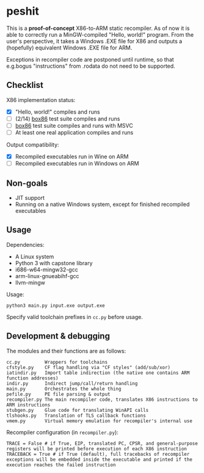 # peshit

This is a **proof-of-concept** X86-to-ARM static recompiler. As of now it is able to correctly run a MinGW-compiled "Hello, world!" program. From the user's perspective, it takes a Windows .EXE file for X86 and outputs a (hopefully) equivalent Windows .EXE file for ARM.

Exceptions in recompiler code are postponed until runtime, so that e.g.bogus "instructions" from .rodata do not need to be supported.

## Checklist

X86 implementation status:

- [x] "Hello, world!" compiles and runs
- [ ] (2/14) [box86](https://github.com/ptitSeb/box86) test suite compiles and runs
- [ ] [box86](https://github.com/ptitSeb/box86) test suite compiles and runs with MSVC
- [ ] At least one real application compiles and runs

Output compatibility:

- [x] Recompiled executables run in Wine on ARM
- [ ] Recompiled executables run in Windows on ARM

## Non-goals

* JIT support
* Running on a native Windows system, except for finished recompiled executables

## Usage

Dependencies:
* A Linux system
* Python 3 with capstone library
* i686-w64-mingw32-gcc
* arm-linux-gnueabihf-gcc
* llvm-mingw

Usage:

`python3 main.py input.exe output.exe`

Specify valid toolchain prefixes in `cc.py` before usage.

## Development & debugging

The modules and their functions are as follows:

```
cc.py         Wrappers for toolchains
cfstyle.py    CF flag handling via "CF styles" (add/sub/xor)
iatindir.py   Import table indirection (the native one contains ARM function addresses)
indir.py      Indirect jump/call/return handling
main.py       Orchestrates the whole thing
pefile.py     PE file parsing & output
recompiler.py The main recompiler code, translates X86 instructions to ARM instructions
stubgen.py    Glue code for translating WinAPI calls
tlshooks.py   Translation of TLS callback functions
vmem.py       Virtual memory emulation for recompiler's internal use
```

Recompiler configuration (in `recompiler.py`):

```
TRACE = False # if True, EIP, translated PC, CPSR, and general-purpose registers will be printed before execution of each X86 instruction
TRACEBACK = True # if True (default), full tracebacks of recompiler exceptions will be embedded inside the executable and printed if the execution reaches the failed instruction
```
